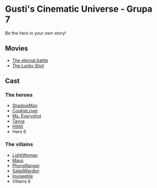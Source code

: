# Gusti's Cinematic Universe - Grupa 7

Be the hero in your own story!

## Movies

- [The eternal battle](./Movies/EternalBattle.md)
- [The Lucky Shot](./Movies/TheLuckyShot.md)

## Cast

### The heroes

- [ShadowMan](./Cast/Heroes/ShadowMan.md)
- [CookieLover](./Cast/Heroes/CookieLover.md)
- [Ms. Everyshot](./Cast/Heroes/MsEveryshot.md)
- [Tanya](./Cast/Heroes/Tanya.md)
- [HitAll](./Cast/Heroes/HitAll.md)
- Hero 6

### The villains

- [LightWoman](./Cast/Villains/LightWoman.md)
- [Maus](./Cast/Villains/Maus.md)
- [PhoneRanger](./Cast/Villains/PhoneRanger.md)
- [SaladWarden](./Cast/Villains/SaladWarden.md)
- [Inviseeble](./Cast/Villains/Inviseeble.md)
- Villains 6
